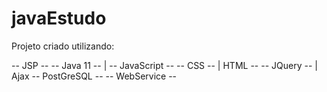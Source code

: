 # javaEstudo

Projeto criado utilizando:

 -- JSP --
 -- Java 11 -- | -- JavaScript -- 
 -- CSS -- | HTML --
 -- JQuery -- | Ajax
 -- PostGreSQL --
 -- WebService --
 
